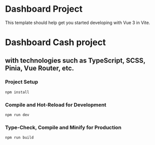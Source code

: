 # Dashboard Project 

This template should help get you started developing with Vue 3 in Vite.

# Dashboard Cash project
## with technologies such as TypeScript, SCSS, Pinia, Vue Router, etc.

### Project Setup

```sh
npm install
```

### Compile and Hot-Reload for Development

```sh
npm run dev
```

### Type-Check, Compile and Minify for Production

```sh
npm run build
```
